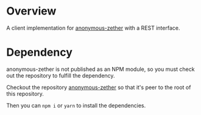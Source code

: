 # Overview

A client implementation for [anonymous-zether](https://github.com/Consensys/anonymous-zether) with a REST interface.

# Dependency

anonymous-zether is not published as an NPM module, so you must check out the repository to fulfill the dependency.

Checkout the repository [anonymous-zether](https://github.com/Consensys/anonymous-zether) so that it's peer to the root of this repository.

Then you can `npm i` or `yarn` to install the dependencies.
